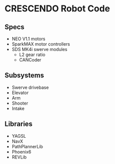 # CRESCENDO Robot Code
## Specs
- NEO V1.1 motors
- SparkMAX motor controllers
- SDS MK4i swerve modules
    - L2 gear ratio
    - CANCoder
## Subsystems
- Swerve drivebase
- Elevator
- Arm
- Shooter
- Intake
## Libraries
- YAGSL
- NavX
- PathPlannerLib
- Phoenix6
- REVLib